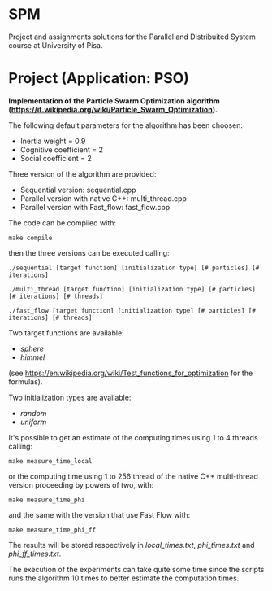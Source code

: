 # SPM
Project and assignments solutions for the Parallel and Distribuited System course at University of Pisa.

# Project (Application: PSO)
**Implementation of the Particle Swarm Optimization algorithm (https://it.wikipedia.org/wiki/Particle_Swarm_Optimization).**

The following default parameters for the algorithm has been choosen:
+ Inertia weight = 0.9
+ Cognitive coefficient = 2
+ Social coefficient = 2

Three version of the algorithm are provided:
+ Sequential version: sequential.cpp
+ Parallel version with native C++: multi_thread.cpp
+ Parallel version with Fast_flow: fast_flow.cpp

The code can be compiled with:
```
make compile
```
then the three versions can be executed calling:
```
./sequential [target function] [initialization type] [# particles] [# iterations]
```
```
./multi_thread [target function] [initialization type] [# particles] [# iterations] [# threads]
```
```
./fast_flow [target function] [initialization type] [# particles] [# iterations] [# threads]
```
Two target functions are available:
+ *sphere*
+ *himmel*

(see https://en.wikipedia.org/wiki/Test_functions_for_optimization for the formulas).

Two initialization types are available:
+ *random*
+ *uniform*

It's possible to get an estimate of the computing times using 1 to 4 threads calling:
```
make measure_time_local
```
or the computing time using 1 to 256 thread of the native C++ multi-thread version proceeding by powers of two, with:
```
make measure_time_phi
```

and the same with the version that use Fast Flow with:
```
make measure_time_phi_ff
```
The results will be stored respectively in *local_times.txt*, *phi_times.txt* and *phi_ff_times.txt*.

The execution of the experiments can take quite some time since the scripts runs the algorithm 10 times to better estimate the computation times.
